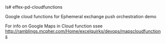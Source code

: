 ls# effex-pd-cloudfunctions

Google cloud functions for Ephemeral exchange push orchestration demo

For info on Google Maps in Cloud function ssee 
http://ramblings.mcpher.com/Home/excelquirks/devops/mapscloudfunctions
